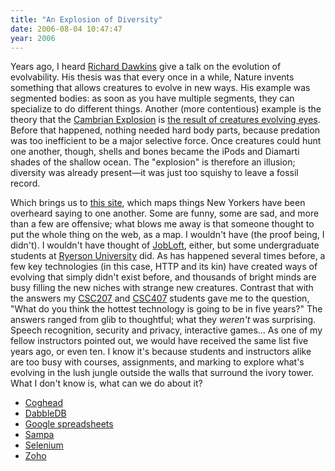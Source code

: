 ```yaml
---
title: "An Explosion of Diversity"
date: 2006-08-04 10:47:47
year: 2006
---
```

Years ago, I heard <a href="http://www.simonyi.ox.ac.uk/dawkins/WorldOfDawkins-archive/index.shtml">Richard Dawkins</a> give a talk on the evolution of evolvability. His thesis was that every once in a while, Nature invents something that allows creatures to evolve in new ways. His example was segmented bodies: as soon as you have multiple segments, they can specialize to do different things. Another (more contentious) example is the theory that the <a href="http://en.wikipedia.org/wiki/Cambrian_explosion">Cambrian Explosion</a> is <a href="http://www.amazon.com/gp/product/0738206075">the result of creatures evolving eyes</a>. Before that happened, nothing needed hard body parts, because predation was too inefficient to be a major selective force. Once creatures could hunt one another, though, shells and bones became the iPods and Diamarti shades of the shallow ocean. The "explosion" is therefore an illusion; diversity was already present—it was just too squishy to leave a fossil record.

Which brings us to <a href="http://persistent.info/overplot/">this site</a>, which maps things New Yorkers have been overheard saying to one another. Some are funny, some are sad, and more than a few are offensive; what blows me away is that someone thought to put the whole thing on the web, as a map.  I wouldn't have (the proof being, I didn't).  I wouldn't have thought of <a href="http://www.jobloft.com">JobLoft</a>, either, but some undergraduate students at <a href="http://www.ryerson.ca">Ryerson University</a> did.  As has happened several times before, a few key technologies (in this case, HTTP and its kin) have created ways of evolving that simply didn't exist before, and thousands of bright minds are busy filling the new niches with strange new creatures.
Contrast that with the answers my <a href="http://www.cs.utoronto.ca/~csc207h">CSC207</a> and <a href="http://www.cs.utoronto.ca/~csc407h">CSC407</a> students gave me to the question, "What do you think the hottest technology is going to be in five years?"  The answers ranged from glib to thoughtful; what they <em>weren't</em> was surprising. Speech recognition, security and privacy, interactive games... As one of my fellow instructors pointed out, we would have received the same list five years ago, or even ten.  I know it's because students and instructors alike are too busy with courses, assignments, and marking to explore what's evolving in the lush jungle outside the walls that surround the ivory tower.  What I don't know is, what can we do about it?
<ul>
	<li><a href="http://www.coghead.com/">Coghead</a></li>
	<li><a href="http://dabbledb.com/">DabbleDB</a></li>
	<li><a href="http://spreadsheets.google.com/">Google spreadsheets</a></li>
	<li><a href="http://www.sampa.com/">Sampa</a></li>
	<li><a href="http://www.openqa.org/selenium/">Selenium</a></li>
	<li><a href="http://zohocreator.com/">Zoho</a></li>
</ul>
